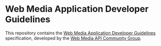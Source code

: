 # Web Media Application Developer Guidelines

This repository contains the [Web Media Application Developer Guidelines](https://w3c.github.io/webmediaguidelines/) specification, developed by the [Web Media API Community Group](https://www.w3.org/community/webmediaapi).
